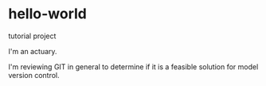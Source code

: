 # hello-world
tutorial project

I'm an actuary. 

I'm reviewing GIT in general to determine if it is a feasible solution
for model version control.
